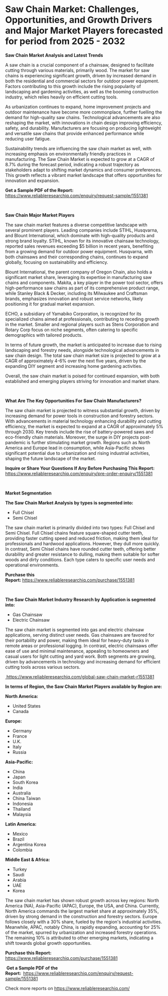 <p><h1>Saw Chain Market: Challenges, Opportunities, and Growth Drivers and Major Market Players forecasted for period from 2025 - 2032</h1></p><p><strong>Saw Chain Market Analysis and Latest Trends</strong></p>
<p><p>A saw chain is a crucial component of a chainsaw, designed to facilitate cutting through various materials, primarily wood. The market for saw chains is experiencing significant growth, driven by increased demand in both the residential and commercial sectors for outdoor power equipment. Factors contributing to this growth include the rising popularity of landscaping and gardening activities, as well as the booming construction industry, which relies heavily on efficient cutting tools.</p><p>As urbanization continues to expand, home improvement projects and outdoor maintenance have become more commonplace, further fuelling the demand for high-quality saw chains. Technological advancements are also reshaping the market, with innovations in chain design improving efficiency, safety, and durability. Manufacturers are focusing on producing lightweight and versatile saw chains that provide enhanced performance while reducing user fatigue.</p><p>Sustainability trends are influencing the saw chain market as well, with increasing emphasis on environmentally friendly practices in manufacturing. The Saw Chain Market is expected to grow at a CAGR of 8.7% during the forecast period, indicating a robust trajectory as stakeholders adapt to shifting market dynamics and consumer preferences. This growth reflects a vibrant market landscape that offers opportunities for innovation and expansion.</p></p>
<p><strong>Get a Sample PDF of the Report:&nbsp;</strong> <a href="https://www.reliableresearchiq.com/enquiry/request-sample/1551381?utm_campaign=1906&utm_medium=2&utm_source=Github&utm_content=ia&utm_term=16022025&utm_id=saw-chain">https://www.reliableresearchiq.com/enquiry/request-sample/1551381</a></p>
<p>&nbsp;</p>
<p><strong>Saw Chain Major Market Players</strong></p>
<p><p>The saw chain market features a diverse competitive landscape with several prominent players. Leading companies include STIHL, Husqvarna, and Blount International, which dominate with high-quality products and strong brand loyalty. STIHL, known for its innovative chainsaw technology, reported sales revenues exceeding $5 billion in recent years, benefiting from a growing demand for outdoor power equipment. Husqvarna, with both chainsaws and their corresponding chains, continues to expand globally, focusing on sustainability and efficiency.</p><p>Blount International, the parent company of Oregon Chain, also holds a significant market share, leveraging its expertise in manufacturing saw chains and components. Makita, a key player in the power tool sector, offers high-performance saw chains as part of its comprehensive product range, while Stanley Black & Decker, including its Milwaukee and Craftsman brands, emphasizes innovation and robust service networks, likely positioning it for gradual market expansion.</p><p>ECHO, a subsidiary of Yamabiko Corporation, is recognized for its specialized chains aimed at professionals, contributing to receding growth in the market. Smaller and regional players such as Stens Corporation and Rotary Corp focus on niche segments, often catering to specific demographics with tailored products.</p><p>In terms of future growth, the market is anticipated to increase due to rising landscaping and forestry needs, alongside technological advancements in saw chain design. The total saw chain market size is projected to grow at a CAGR of approximately 4-6% over the next five years, driven by the expanding DIY segment and increasing home gardening activities.</p><p>Overall, the saw chain market is poised for continued expansion, with both established and emerging players striving for innovation and market share.</p></p>
<p>&nbsp;</p>
<p><strong>What Are The Key Opportunities For Saw Chain Manufacturers?</strong></p>
<p><p>The saw chain market is projected to witness substantial growth, driven by increasing demand for power tools in construction and forestry sectors. With advancements in material technology enhancing durability and cutting efficiency, the market is expected to expand at a CAGR of approximately 5% through 2030. Key trends include the rise of battery-powered saws and eco-friendly chain materials. Moreover, the surge in DIY projects post-pandemic is further stimulating market growth. Regions such as North America and Europe lead in consumption, while Asia-Pacific shows significant potential due to urbanization and rising industrial activities, shaping the future landscape of the market.</p></p>
<p><strong>Inquire or Share Your Questions If Any Before Purchasing This Report:</strong> <a href="https://www.reliableresearchiq.com/enquiry/pre-order-enquiry/1551381?utm_campaign=1906&utm_medium=2&utm_source=Github&utm_content=ia&utm_term=16022025&utm_id=saw-chain">https://www.reliableresearchiq.com/enquiry/pre-order-enquiry/1551381</a></p>
<p>&nbsp;</p>
<p><strong>Market Segmentation</strong></p>
<p><strong>The Saw Chain Market Analysis by types is segmented into:</strong></p>
<p><ul><li>Full Chisel</li><li>Semi Chisel</li></ul></p>
<p><p>The saw chain market is primarily divided into two types: Full Chisel and Semi Chisel. Full Chisel chains feature square-shaped cutter teeth, providing faster cutting speed and reduced friction, making them ideal for professionals and hardwood applications. However, they dull more quickly. In contrast, Semi Chisel chains have rounded cutter teeth, offering better durability and greater resistance to dulling, making them suitable for softer woods and dirty conditions. Each type caters to specific user needs and operational environments.</p></p>
<p><strong>Purchase this Report:&nbsp;</strong><a href="https://www.reliableresearchiq.com/purchase/1551381?utm_campaign=1906&utm_medium=2&utm_source=Github&utm_content=ia&utm_term=16022025&utm_id=saw-chain">https://www.reliableresearchiq.com/purchase/1551381</a></p>
<p>&nbsp;</p>
<p><strong>The Saw Chain Market Industry Research by Application is segmented into:</strong></p>
<p><ul><li>Gas Chainsaw</li><li>Electric Chainsaw</li></ul></p>
<p><p>The saw chain market is segmented into gas and electric chainsaw applications, serving distinct user needs. Gas chainsaws are favored for their portability and power, making them ideal for heavy-duty tasks in remote areas or professional logging. In contrast, electric chainsaws offer ease of use and minimal maintenance, appealing to homeowners and casual users for light cutting and yard work. Both segments are growing, driven by advancements in technology and increasing demand for efficient cutting tools across various sectors.</p></p>
<p><a href="https://www.reliableresearchiq.com/global-saw-chain-market-r1551381?utm_campaign=1906&utm_medium=2&utm_source=Github&utm_content=ia&utm_term=16022025&utm_id=saw-chain">&nbsp;https://www.reliableresearchiq.com/global-saw-chain-market-r1551381</a></p>
<p><strong>In terms of Region, the Saw Chain Market Players available by Region are:</strong></p>
<p>
    <p> <strong> North America: </strong>
        <ul>
            <li>United States</li>
            <li>Canada</li>
        </ul>
        </p> 
    <p> <strong> Europe: </strong>
        <ul>
            <li>Germany</li>
            <li>France</li>
            <li>U.K.</li>
            <li>Italy</li>
            <li>Russia</li>
        </ul>
        </p> 
    <p> <strong> Asia-Pacific: </strong>
        <ul>
            <li>China</li>
            <li>Japan</li>
            <li>South Korea</li>
            <li>India</li>
            <li>Australia</li>
            <li>China Taiwan</li>
            <li>Indonesia</li>
            <li>Thailand</li>
            <li>Malaysia</li>
        </ul>
        </p> 
    <p> <strong> Latin America: </strong>
        <ul>
            <li>Mexico</li>
            <li>Brazil</li>
            <li>Argentina Korea</li>
            <li>Colombia</li>
        </ul>
        </p> 
    <p> <strong> Middle East & Africa: </strong>
        <ul>
            <li>Turkey</li>
            <li>Saudi</li>
            <li>Arabia</li>
            <li>UAE</li>
            <li>Korea</li>
        </ul>
    </p>
    </p>
<p><p>The saw chain market has shown robust growth across key regions: North America (NA), Asia-Pacific (APAC), Europe, the USA, and China. Currently, North America commands the largest market share at approximately 35%, driven by strong demand in the construction and forestry sectors. Europe follows closely with a 30% share, fueled by the region's industrial activities. Meanwhile, APAC, notably China, is rapidly expanding, accounting for 25% of the market, spurred by urbanization and increased forestry operations. The remaining 10% is attributed to other emerging markets, indicating a shift towards global growth opportunities.</p></p>
<p><strong>Purchase this Report: </strong><a href="https://www.reliableresearchiq.com/purchase/1551381?utm_campaign=1906&utm_medium=2&utm_source=Github&utm_content=ia&utm_term=16022025&utm_id=saw-chain">https://www.reliableresearchiq.com/purchase/1551381</a></p>
<p>&nbsp;<strong>Get a Sample PDF of the Report:&nbsp;&nbsp;</strong><a href="https://www.reliableresearchiq.com/enquiry/request-sample/1551381?utm_campaign=1906&utm_medium=2&utm_source=Github&utm_content=ia&utm_term=16022025&utm_id=saw-chain">https://www.reliableresearchiq.com/enquiry/request-sample/1551381</a></p>
<p><strong></strong></p>
<p>Check more reports on <a href="https://www.reliableresearchiq.com/?utm_campaign=1906&utm_medium=2&utm_source=Github&utm_content=ia&utm_term=16022025&utm_id=saw-chain">https://www.reliableresearchiq.com/</a></p>